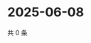 # 2025-06-08

共 0 条

<!-- BEGIN ZHIHUQUESTIONS -->
<!-- 最后更新时间 Sun Jun 08 2025 11:18:39 GMT+0800 (China Standard Time) -->

<!-- END ZHIHUQUESTIONS -->
